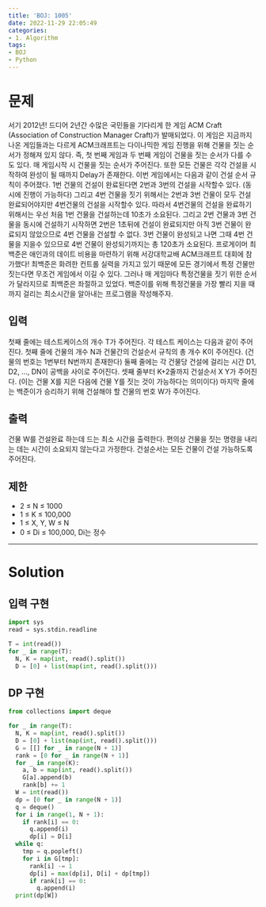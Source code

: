 ```yaml
---
title: 'BOJ: 1005'
date: 2022-11-29 22:05:49
categories:
- 1. Algorithm
tags:
- BOJ
- Python
---
```

# 문제

서기 2012년! 드디어 2년간 수많은 국민들을 기다리게 한 게임 ACM Craft (Association of Construction Manager Craft)가 발매되었다.
이 게임은 지금까지 나온 게임들과는 다르게 ACM크래프트는 다이나믹한 게임 진행을 위해 건물을 짓는 순서가 정해져 있지 않다. 즉, 첫 번째 게임과 두 번째 게임이 건물을 짓는 순서가 다를 수도 있다. 매 게임시작 시 건물을 짓는 순서가 주어진다. 또한 모든 건물은 각각 건설을 시작하여 완성이 될 때까지 Delay가 존재한다.
이번 게임에서는 다음과 같이 건설 순서 규칙이 주어졌다. 1번 건물의 건설이 완료된다면 2번과 3번의 건설을 시작할수 있다. (동시에 진행이 가능하다) 그리고 4번 건물을 짓기 위해서는 2번과 3번 건물이 모두 건설 완료되어야지만 4번건물의 건설을 시작할수 있다.
따라서 4번건물의 건설을 완료하기 위해서는 우선 처음 1번 건물을 건설하는데 10초가 소요된다. 그리고 2번 건물과 3번 건물을 동시에 건설하기 시작하면 2번은 1초뒤에 건설이 완료되지만 아직 3번 건물이 완료되지 않았으므로 4번 건물을 건설할 수 없다. 3번 건물이 완성되고 나면 그때 4번 건물을 지을수 있으므로 4번 건물이 완성되기까지는 총 120초가 소요된다.
프로게이머 최백준은 애인과의 데이트 비용을 마련하기 위해 서강대학교배 ACM크래프트 대회에 참가했다! 최백준은 화려한 컨트롤 실력을 가지고 있기 때문에 모든 경기에서 특정 건물만 짓는다면 무조건 게임에서 이길 수 있다. 그러나 매 게임마다 특정건물을 짓기 위한 순서가 달라지므로 최백준은 좌절하고 있었다. 백준이를 위해 특정건물을 가장 빨리 지을 때까지 걸리는 최소시간을 알아내는 프로그램을 작성해주자.

## 입력

첫째 줄에는 테스트케이스의 개수 T가 주어진다. 각 테스트 케이스는 다음과 같이 주어진다. 첫째 줄에 건물의 개수 N과 건물간의 건설순서 규칙의 총 개수 K이 주어진다. (건물의 번호는 1번부터 N번까지 존재한다)
둘째 줄에는 각 건물당 건설에 걸리는 시간 D1, D2, ..., DN이 공백을 사이로 주어진다. 셋째 줄부터 K+2줄까지 건설순서 X Y가 주어진다. (이는 건물 X를 지은 다음에 건물 Y를 짓는 것이 가능하다는 의미이다)
마지막 줄에는 백준이가 승리하기 위해 건설해야 할 건물의 번호 W가 주어진다.

## 출력

건물 W를 건설완료 하는데 드는 최소 시간을 출력한다. 편의상 건물을 짓는 명령을 내리는 데는 시간이 소요되지 않는다고 가정한다.
건설순서는 모든 건물이 건설 가능하도록 주어진다.

## 제한

+ 2 ≤ N ≤ 1000
+ 1 ≤ K ≤ 100,000
+ 1 ≤ X, Y, W ≤ N
+ 0 ≤ Di ≤ 100,000, Di는 정수

<!-- More -->

***

# Solution

## 입력 구현

~~~python
import sys
read = sys.stdin.readline

T = int(read())
for _ in range(T):
  N, K = map(int, read().split())
  D = [0] + list(map(int, read().split()))
~~~

## DP 구현

~~~python
from collections import deque

for _ in range(T):
  N, K = map(int, read().split())
  D = [0] + list(map(int, read().split()))
  G = [[] for _ in range(N + 1)]
  rank = [0 for _ in range(N + 1)]
  for _ in range(K):
    a, b = map(int, read().split())
    G[a].append(b)
    rank[b] += 1
  W = int(read())
  dp = [0 for _ in range(N + 1)]
  q = deque()
  for i in range(1, N + 1):
    if rank[i] == 0:
      q.append(i)
      dp[i] = D[i]
  while q:
    tmp = q.popleft()
    for i in G[tmp]:
      rank[i] -= 1
      dp[i] = max(dp[i], D[i] + dp[tmp])
      if rank[i] == 0:
        q.append(i)
  print(dp[W])
~~~